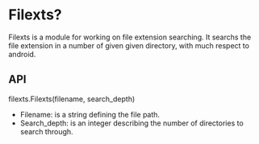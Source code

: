 # Filexts?
Filexts is a module for working on file extension searching.
It searchs the file extension in a number of given given directory, with much respect to android.

## API
filexts.Filexts(filename, search_depth)
* Filename: is a string defining the file path.
* Search_depth: is an integer describing the number of directories to search through.
